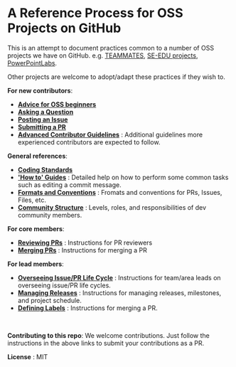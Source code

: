 # A Reference Process for OSS Projects on GitHub

This is an attempt to document practices common to a number of OSS projects we have on GitHub. 
e.g. [TEAMMATES](https://github.com/teammates/teammates), [SE-EDU projects](https://github.com/se-edu/main), 
[PowerPointLabs](https://github.com/powerpointlabs/powerpointlabs).

Other projects are welcome to adopt/adapt these practices if they wish to.

**For new contributors**:

* [**Advice for OSS beginners**](docs/AdviceForOssBeginners.md) 
* [**Asking a Question**](docs/QuestionsIssuesPrs.md#asking-a-question)
* [**Posting an Issue**](docs/QuestionsIssuesPrs.md#posting-an-issue)
* [**Submitting a PR**](docs/QuestionsIssuesPrs.md#submitting-a-pr) 
* [**Advanced Contributor Guidelines**](docs/AdvancedContributorGuidelines.md) : Additional guidelines more 
  experienced contributors are expected to follow.

**General references**:

* [**Coding Standards**](docs/CodingStandards.md)
* [**'How to' Guides**](docs/HowToGuides.md) : Detailed help on how to perform some common tasks such as 
  editing a commit message.
* [**Formats and Conventions**](docs/FormatsAndConventions.md) : Fromats and conventions for PRs, Issues, Files, etc.
* [**Community Structure**](docs/CommunityStructure.md) : Levels, roles, and responsibilities of dev community members.

**For core members**:

* [**Reviewing PRs**](docs/ReviewingPrs.md) : Instructions for PR reviewers
* [**Merging PRs**](docs/MergingPrs.md) : Instructions for merging a PR

**For lead members**:

* [**Overseeing Issue/PR Life Cycle**](docs/OverseeingIssuePrLifeCycle.md) : Instructions for team/area leads 
  on overseeing issue/PR life cycles.
* [**Managing Releases**](docs/ManagingReleases.md) : Instructions for managing releases, milestones, 
  and project schedule.
* [**Defining Labels**](docs/DefiningLabels.md) : Instructions for merging a PR.

<br>

**Contributing to this repo**: We welcome contributions. Just follow the instructions in the above links to submit 
your contributions as a PR.

**License** : MIT

[gh]: https://github.com/
